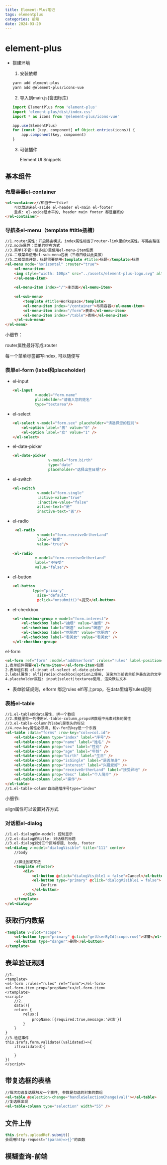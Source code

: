 ```yaml
---
title: Element-Plus笔记
tags: elementplus
categories: 前端
date: 2024-03-20
---
```




# element-plus

- 搭建环境

  1. 安装依赖

  ```sh
  yarn add element-plus
  yarn add @element-plus/icons-vue
  ```

  2. 导入到main.js(含图标库)

  ```js
  import ElementPlus from 'element-plus'
  import 'element-plus/dist/index.css'
  import * as icons from '@element-plus/icons-vue'
  
  app.use(ElementPlus)
  for (const [key, component] of Object.entries(icons)) {
      app.component(key, component)
  }
  ```

  3. 可装插件

     Element UI Snippets

## 基本组件

### 布局容器el-container

```html
<el-container>//相当于一个div!
	可以放进来el-aside el-header el-main el-footer
    重点: el-aside是水平的, header main footer 都是垂直的
</el-container>
```



### 导航条el-menu（template #title插槽）

```html
//1.router属性：开启路由模式，index属性相当于router-link里的to属性，写路由路径
//2.mode属性：菜单的排布方式
//3.菜单(不管一级多级)里使用el-menu-item包裹
//4.二级菜单使用el-sub-menu包裹（三级四级以此类推）
//5.二级菜单开始，标题需要使用<template #title>标题</template>标签
<el-menu mode="horizontal" :router="true">
    <el-menu-item>
    <img style="width: 100px" src="../assets/element-plus-logo.svg" alt="">
	</el-menu-item>
	
	<el-menu-item index="/">主页面</el-menu-item>
	
    <el-sub-menu>
        <template #title>Workspace</template>
        <el-menu-item index="/container">布局容器</el-menu-item>
        <el-menu-item index="/form">表单</el-menu-item>
        <el-menu-item index="/table">表格</el-menu-item>
    </el-sub-menu>
</el-menu>
```

小细节：

router属性最好写成:router

每一个菜单标签都写index, 可以随便写





### 表单el-form (label和placeholder)

- el-input

  ```html
  <el-input 
            v-model="form.name" 
            placeholder="请输入您的姓名" 
            type="textarea"/>
  ```

- el-select

  ```html
  <el-select v-model="form.sex" placeholder="请选择您的性别">
      <el-option label="男" value="0" />
      <el-option label="女" value="1" />
  </el-select>
  ```

- el-date-picker

  ```html
  <el-date-picker 
                  v-model="form.birth" 
                  type="date" 
                  placeholder="选择出生日期"/>
  ```

- el-switch

  ```html
  <el-switch 
             v-model="form.single" 
             :active-value="true" 
             :inactive-value="false"
             active-text="是"
             inactive-text="否"/>
  ```

- el-radio

  ```html
   <el-radio 
             v-model="form.receiveOrtherLand" 
             label="接受" 
             value="true"/>
              
  <el-radio 
            v-model="form.receiveOrtherLand" 
            label="不接受" 
            value="false"/>
  ```

- el-button

  ```html
  <el-button 
  		   type="primary" 
             size="default" 
             @click="onsubmit()">提交</el-button>
  ```

- el-checkbox

  ```html
  <el-checkbox-group v-model="form.interest">
      <el-checkbox label="抽烟" value="抽烟" />
      <el-checkbox label="喝酒" value="喝酒" />
      <el-checkbox label="吃肥肉" value="吃肥肉" />
      <el-checkbox label="看美女" value="看美女" />
  </el-checkbox-group>
  ```

el-form

```html
<el-form ref="form" :model="addUserform" :rules="rules" label-position="right">
1.表单组件需要<el-form-item></el-form-item>包裹
2.表单组件有 el-input el-select el-date-picker
3.lebal属性: elfi|radio|checkbox|option上使用, 渲染为当前表单组件最左边的文字
4.placeholder属性: input|select|textarea使用, 渲染默认文本
```

- 表单验证规则，elform 绑定rules elfi写上prop，在data里编写rules规则

### 表格el-table

```html
//1.el-table的data属性, 绑一个数组
//2.表格里每一列使用el-table-column,props绑数组中元素对象的属性
//3.el-table-column的label是表头的标记
//4.row-key属性必须填, 和v-for的key是一个东西
<el-table :data="forms" :row-key="col=>col.id">
    <el-table-column type="index" label="序号"/>
    <el-table-column prop="name" label="姓名" />
    <el-table-column prop="sex" label="性别" />
    <el-table-column prop="age" label="年龄" />
    <el-table-column prop="birth" label="生日" />
    <el-table-column prop="isSingle" label="是否单身" />
    <el-table-column prop="interest" label="兴趣爱好" />
    <el-table-column prop="receiveOrtherLand" label="接受异地" />
    <el-table-column prop="desc" label="个人简介" />
    <el-table-column label="操作"/>
</el-table>
//1.el-table-column自动递增序号type="index"
```

小细节:

align属性可以设置对齐方式

### 对话框el-dialog

```html
//1.el-dialog的v-model: 控制显示
//2.el-dialog的title: 对话框的标题
//3.el-dialog划分三个区域标题, body, footer
<el-dialog v-model="dialogVisible" title="111" center>
    //body
    
    //脚注固定写法
    <template #footer>
        <div>
            <el-button @click="dialogVisible1 = false">Cancel</el-button>
            <el-button type="primary" @click="dialogVisible1 = false">
                Confirm
            </el-button>
        </div>
    </template>
</el-dialog>
```





## 获取行内数据

```html
<template v-slot="scope">
    <el-button type="primary" @click="getUserById(scope.row)">详情</el-button>
    <el-button type="danger">删除</el-button>
</template>
```

## 表单验证规则

```vue
//1.
<template>
<el-form :rules="rules" ref="form"></el-form>
<el-form-item prop="propName"></el-form-item>
</template>
<script>
    //2.
    data(){
	return {
		relus:{
			propName:[{required:true,message:'必填'}]
		}
	}
}
//3.验证事件
this.$refs.form.validate((validated)=>{
	if(validated){
		
	}
})
</script>
```



## 带复选框的表格

```html
//每次勾选复选框触发一个事件, 参数是勾选的对象的数组
<el-table @selection-change="handleSelectionChange(val)"></el-table>
//复选框出现
<el-table-column type="selection" width="55" />
```



## 文件上传

```js
this.$refs.uploadRef.submit()
会调用http-request="(param)=>{}"的函数
```





## 模糊查询-前端
